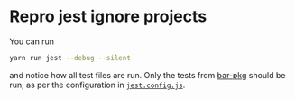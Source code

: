 # Repro jest ignore projects

You can run 

```bash
yarn run jest --debug --silent
```

and notice how all test files are run. Only the tests from [bar-pkg](./packages/bar-pkg) should be run, as per the configuration in [`jest.config.js`](./jest.config.js).